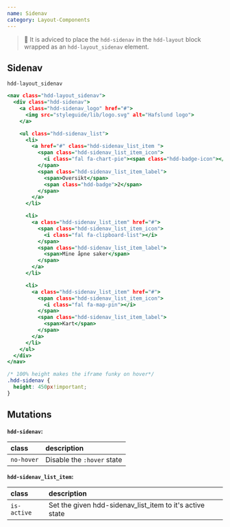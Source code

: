 ```yaml
---
name: Sidenav
category: Layout-Components
---
```


>🚧 It is adviced to place the `hdd-sidenav` in the `hdd-layout` block wrapped as an `hdd-layout_sidenav` element. 

## Sidenav
`hdd-layout_sidenav`

```nav.html
<nav class="hdd-layout_sidenav">
  <div class="hdd-sidenav">
    <a class="hdd-sidenav_logo" href="#">
      <img src="styleguide/lib/logo.svg" alt="Hafslund logo">
    </a>

    <ul class="hdd-sidenav_list">
      <li>
        <a href="#" class="hdd-sidenav_list_item ">
          <span class="hdd-sidenav_list_item_icon">
            <i class="fal fa-chart-pie"><span class="hdd-badge-icon"></span></i>
          </span>
          <span class="hdd-sidenav_list_item_label">
            <span>Oversikt</span>
            <span class="hdd-badge">2</span>
          </span>
        </a>
      </li>

      <li>
        <a class="hdd-sidenav_list_item" href="#">
          <span class="hdd-sidenav_list_item_icon">
            <i class="fal fa-clipboard-list"></i>
          </span>
          <span class="hdd-sidenav_list_item_label">
            <span>Mine åpne saker</span>
          </span>
        </a>
      </li>

      <li>
        <a class="hdd-sidenav_list_item" href="#">
          <span class="hdd-sidenav_list_item_icon">
            <i class="fal fa-map-pin"></i>
          </span>
          <span class="hdd-sidenav_list_item_label">
            <span>Kart</span>
          </span>
        </a>
      </li>
    </ul>
  </div>
</nav>
```

```nav.css hidden
/* 100% height makes the iframe funky on hover*/
.hdd-sidenav {
  height: 450px!important;
}
```

## Mutations

**`hdd-sidenav`:**

| class | description|
| :--- | :--- |
| `no-hover` | Disable the `:hover` state |

**`hdd-sidenav_list_item`:**

| class | description|
| :--- | :--- |
| `is-active` | Set the given hdd-sidenav_list_item to it's active state |


